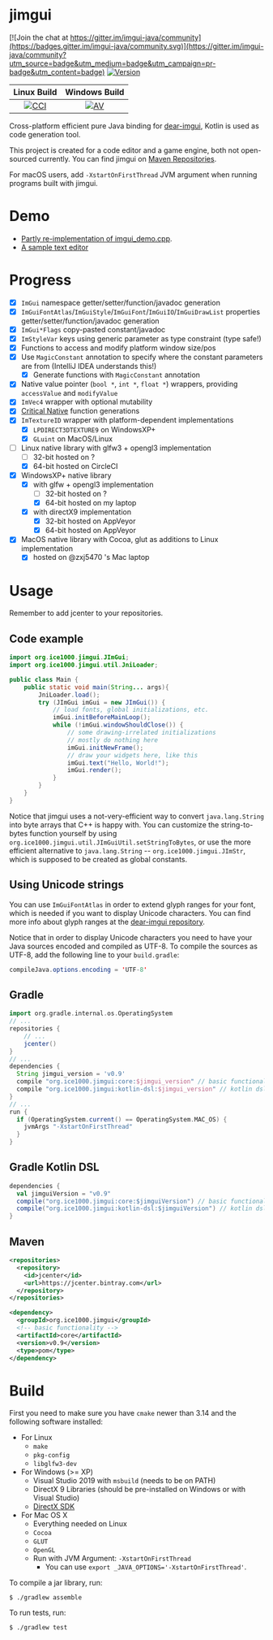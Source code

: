 # jimgui

[![Join the chat at https://gitter.im/imgui-java/community](https://badges.gitter.im/imgui-java/community.svg)](https://gitter.im/imgui-java/community?utm_source=badge&utm_medium=badge&utm_campaign=pr-badge&utm_content=badge)
[![Version][badge-img]][badge-link]

  [badge-img]: https://img.shields.io/bintray/v/ice1000/ice1000/jimgui.svg
  [badge-link]: https://bintray.com/ice1000/ice1000/jimgui

Linux Build | Windows Build
:----------:|:-------------:
[![CCI][0]][1]|[![AV][2]][3]

  [0]: https://circleci.com/gh/ice1000/jimgui.svg?style=svg
  [1]: https://circleci.com/gh/ice1000/jimgui
  [2]: https://ci.appveyor.com/api/projects/status/le5v5lne7au0lnn2?svg=true
  [3]: https://ci.appveyor.com/project/ice1000/jimgui

Cross-platform efficient pure Java binding for [dear-imgui](https://github.com/ocornut/imgui), Kotlin is used as code generation tool.

This project is created for a code editor and a game engine, both not open-sourced currently.
You can find jimgui on [Maven Repositories](https://mvnrepository.com/artifact/org.ice1000.jimgui).

For macOS users, add `-XstartOnFirstThread` JVM argument when running programs built with jimgui.

# Demo

+ [Partly re-implementation of imgui_demo.cpp](core/test/org/ice1000/jimgui/tests/Demo.java).
+ [A sample text editor](core/test/org/ice1000/jimgui/tests/EditorTest.java)

# Progress

+ [X] `ImGui` namespace getter/setter/function/javadoc generation
+ [X] `ImGuiFontAtlas`/`ImGuiStyle`/`ImGuiFont`/`ImGuiIO`/`ImGuiDrawList`
       properties getter/setter/function/javadoc generation
+ [X] `ImGui*Flags` copy-pasted constant/javadoc
+ [X] `ImStyleVar` keys using generic parameter as type constraint (type safe!)
+ [X] Functions to access and modify platform window size/pos
+ [X] Use `MagicConstant` annotation to specify where the constant parameters are from (IntelliJ IDEA understands this!)
  + [X] Generate functions with `MagicConstant` annotation
+ [X] Native value pointer (`bool *`, `int *`, `float *`) wrappers, providing `accessValue` and `modifyValue`
+ [X] `ImVec4` wrapper with optional mutability
+ [X] [Critical Native](https://stackoverflow.com/a/36309652/7083401) function generations
+ [X] `ImTextureID` wrapper with platform-dependent implementations
  + [X] `LPDIRECT3DTEXTURE9` on WindowsXP+
  + [X] `GLuint` on MacOS/Linux
+ [ ] Linux native library with glfw3 + opengl3 implementation
  + [ ] 32-bit hosted on ?
  + [X] 64-bit hosted on CircleCI
+ [X] WindowsXP+ native library
  + [X] with glfw + opengl3 implementation
    + [ ] 32-bit hosted on ?
    + [X] 64-bit hosted on my laptop
  + [X] with directX9 implementation
    + [X] 32-bit hosted on AppVeyor
    + [X] 64-bit hosted on AppVeyor
+ [X] MacOS native library with Cocoa, glut as additions to Linux implementation
  + [X] hosted on @zxj5470 's Mac laptop

# Usage

Remember to add jcenter to your repositories.

## Code example

```java
import org.ice1000.jimgui.JImGui;
import org.ice1000.jimgui.util.JniLoader;

public class Main {
	public static void main(String... args){
		JniLoader.load();
		try (JImGui imGui = new JImGui()) {
			// load fonts, global initializations, etc.
			imGui.initBeforeMainLoop();
			while (!imGui.windowShouldClose()) {
				// some drawing-irrelated initializations
				// mostly do nothing here
				imGui.initNewFrame();
				// draw your widgets here, like this
				imGui.text("Hello, World!");
				imGui.render();
			}
		}
	}
}
```

Notice that jimgui uses a not-very-efficient way to convert `java.lang.String`
into byte arrays that C++ is happy with.
You can customize the string-to-bytes function yourself by using `org.ice1000.jimgui.util.JImGuiUtil.setStringToBytes`,
or use the more efficient alternative to `java.lang.String` -- `org.ice1000.jimgui.JImStr`,
which is supposed to be created as global constants.

## Using Unicode strings

You can use `ImGuiFontAtlas` in order to extend glyph ranges for your font, which is needed if you want to display Unicode characters.
You can find more info about glyph ranges at the [dear-imgui repository](https://github.com/ocornut/imgui).

Notice that in order to display Unicode characters you need to have your Java sources encoded and compiled as UTF-8. To compile the sources as UTF-8, add the following line to your `build.gradle`:
```java
compileJava.options.encoding = 'UTF-8'
```

## Gradle

```groovy
import org.gradle.internal.os.OperatingSystem
// ...
repositories {
    // ...
    jcenter()
}
// ...
dependencies {
  String jimgui_version = 'v0.9'
  compile "org.ice1000.jimgui:core:$jimgui_version" // basic functionality
  compile "org.ice1000.jimgui:kotlin-dsl:$jimgui_version" // kotlin dsl wrapper
}
// ...
run {
  if (OperatingSystem.current() == OperatingSystem.MAC_OS) {
    jvmArgs "-XstartOnFirstThread"
  }
}

```

## Gradle Kotlin DSL

```scala
dependencies {
  val jimguiVersion = "v0.9"
  compile("org.ice1000.jimgui:core:$jimguiVersion") // basic functionality
  compile("org.ice1000.jimgui:kotlin-dsl:$jimguiVersion") // kotlin dsl wrapper
}
```

## Maven

```xml
<repositories>
  <repository>
    <id>jcenter</id>
    <url>https://jcenter.bintray.com</url>
  </repository>
</repositories>

<dependency>
  <groupId>org.ice1000.jimgui</groupId>
  <!-- basic functionality -->
  <artifactId>core</artifactId>
  <version>v0.9</version>
  <type>pom</type>
</dependency>
```

# Build

First you need to make sure you have `cmake` newer than 3.14 and the following software installed:

+ For Linux
	+ `make`
	+ `pkg-config`
	+ `libglfw3-dev`
+ For Windows (\>= XP)
	+ Visual Studio 2019 with `msbuild` (needs to be on PATH)
	+ DirectX 9 Libraries (should be pre-installed on Windows or with Visual Studio)
	+ [DirectX SDK](https://www.microsoft.com/en-us/download/details.aspx?id=6812)
+ For Mac OS X
	+ Everything needed on Linux
	+ `Cocoa`
	+ `GLUT`
	+ `OpenGL`
	+ Run with JVM Argument: `-XstartOnFirstThread`
		+ You can use `export _JAVA_OPTIONS='-XstartOnFirstThread'`.

To compile a jar library, run:

```
$ ./gradlew assemble
```

To run tests, run:

```
$ ./gradlew test
```
